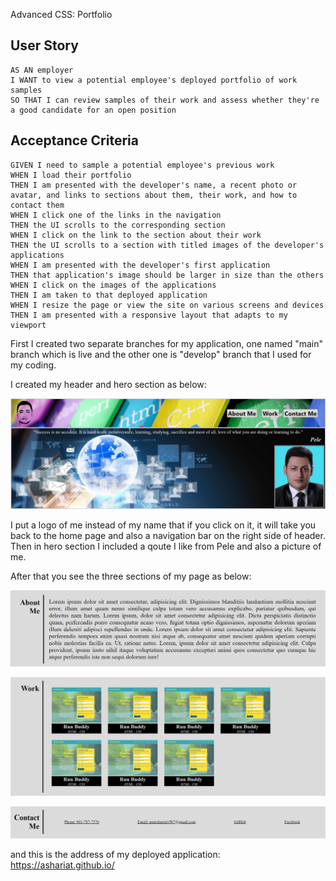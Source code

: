 Advanced CSS: Portfolio

## User Story

```
AS AN employer
I WANT to view a potential employee's deployed portfolio of work samples
SO THAT I can review samples of their work and assess whether they're a good candidate for an open position
```

## Acceptance Criteria

```
GIVEN I need to sample a potential employee's previous work
WHEN I load their portfolio
THEN I am presented with the developer's name, a recent photo or avatar, and links to sections about them, their work, and how to contact them
WHEN I click one of the links in the navigation
THEN the UI scrolls to the corresponding section
WHEN I click on the link to the section about their work
THEN the UI scrolls to a section with titled images of the developer's applications
WHEN I am presented with the developer's first application
THEN that application's image should be larger in size than the others
WHEN I click on the images of the applications
THEN I am taken to that deployed application
WHEN I resize the page or view the site on various screens and devices
THEN I am presented with a responsive layout that adapts to my viewport
```

First I created two separate branches for my application, one named "main" branch which is live and the other one is "develop" branch that I used for my coding.

I created my header and hero section as below:

![](image/README/1632131058799.png)

I put a logo of me instead of my name that if you click on it, it will take you back to the home page and also a navigation bar on the right side of header.
Then in hero section I included a qoute I like from Pele and also a picture of me.

After that you see the three sections of my page as below:

![](image/README/1632131307105.png)

![](image/README/1632131341647.png)

![](image/README/1632131348827.png)

and this is the address of my deployed application:
https://ashariat.github.io/
